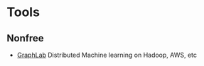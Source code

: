 # Tools


## Nonfree

- [GraphLab](https://pypi.python.org/pypi/GraphLab-Create) Distributed Machine learning on Hadoop, AWS, etc